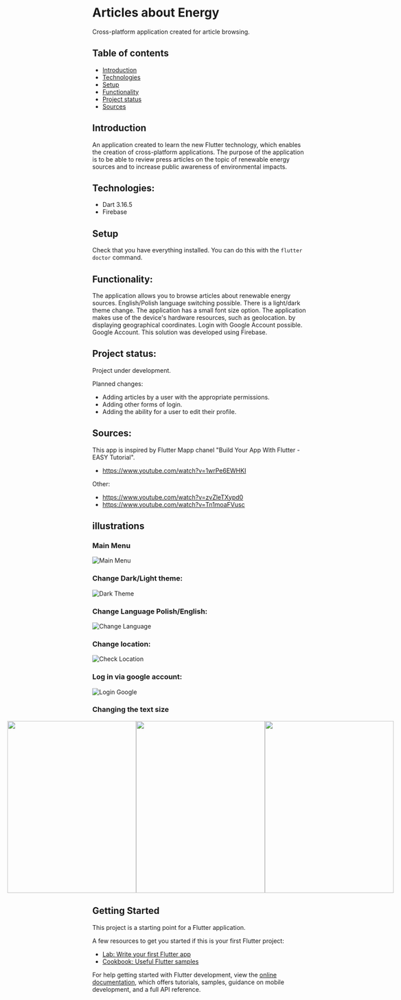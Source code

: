 # Articles about Energy

Cross-platform application created for article browsing. 


## Table of contents
* [Introduction](#introduction)
* [Technologies](#technologies)
* [Setup](#setup)
* [Functionality](#functionality)
* [Project status](#project-status)
* [Sources](#sources)


## Introduction

An application created to learn the new Flutter technology, which enables the creation of cross-platform applications. The purpose of the application is to be able to review press articles on the topic of renewable energy sources and to increase public awareness of environmental impacts.
  
## Technologies:
* Dart 3.16.5 
* Firebase

## Setup

Check that you have everything installed. You can do this with the ``` flutter doctor ``` command. 


## Functionality:

The application allows you to browse articles about renewable energy sources. 
English/Polish language switching possible. There is a light/dark theme change.
The application has a small font size option.
The application makes use of the device's hardware resources, such as geolocation. 
by displaying geographical coordinates. Login with Google Account possible. 
Google Account. This solution was developed using Firebase.

## Project status:
Project under development.

Planned changes:
* Adding articles by a user with the appropriate permissions.
* Adding other forms of login.
* Adding the ability for a user to edit their profile.

## Sources:

This app is inspired by Flutter Mapp chanel "Build Your App With Flutter - EASY Tutorial".
* https://www.youtube.com/watch?v=1wrPe6EWHKI

Other:
* https://www.youtube.com/watch?v=zvZleTXypd0
* https://www.youtube.com/watch?v=Tn1moaFVusc


## illustrations 

### Main Menu
![Main Menu](./ImagesReadme/MainMenu.jfif)

### Change Dark/Light theme:

![Dark Theme](./ImagesReadme/DarkTheme.jfif)

### Change Language Polish/English:

![Change Language](./ImagesReadme/ChangeLanguage.jfif)

### Change location:
![Check Location](./ImagesReadme/Location.jfif)

### Log in via google account:

![Login Google](./ImagesReadme/loginGoogle.jfif)

### Changing the text size

<div style="display: flex; align-items: center; justify-content: center;">
  <img src="./ImagesReadme/smallText.jfif" width="300" height="400">
  <img src="./ImagesReadme/mediumText.jfif" width="300" height="400">
  <img src="./ImagesReadme/LargeText.jfif" width="300" height="400">
</div>

## Getting Started

This project is a starting point for a Flutter application.

A few resources to get you started if this is your first Flutter project:

- [Lab: Write your first Flutter app](https://docs.flutter.dev/get-started/codelab)
- [Cookbook: Useful Flutter samples](https://docs.flutter.dev/cookbook)

For help getting started with Flutter development, view the
[online documentation](https://docs.flutter.dev/), which offers tutorials,
samples, guidance on mobile development, and a full API reference.
